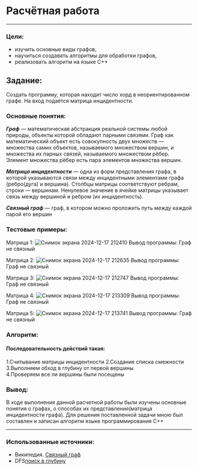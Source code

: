 # Расчётная работа

---

### Цели:
* изучить основные виды графов,
* научиться создавать алгоритмы для обработки графов,
* реализовать алгоритм на языке С++

## Задание:
Создать программу, которая находит число хорд в неориентированном графе. На вход подаётся матрица инцидентности.

### Основные понятия:
***Граф*** — математическая абстракция реальной системы любой природы, объекты которой обладают парными связями. Граф как математический объект есть совокупность двух множеств — множества самих объектов, называемого множеством вершин, и множества их парных связей, называемого множеством рёбер. Элемент множества рёбер есть пара элементов множества вершин.

***Матрица инцидентности*** — одна из форм представления графа, в которой указываются связи между инцидентными элементами графа (ребро(дуга) и вершина). Столбцы матрицы соответствуют ребрам, строки — вершинам. Ненулевое значение в ячейке матрицы указывает связь между вершиной и ребром (их инцидентность).

***Связный граф*** — граф, в котором можно проложить путь между каждой парой его вершин




### Тестовые примеры:




Матрица 1:
![Снимок экрана 2024-12-17 212410](https://github.com/user-attachments/assets/e5d796d2-1fe1-47da-a10d-3f9a8b49eec0)
Вывод программы: Граф не связный



Матрица 2:
![Снимок экрана 2024-12-17 212635](https://github.com/user-attachments/assets/d26ecf21-f08a-45cc-96e8-9bbc8acde234)
Вывод программы:  Граф не связный



Матрица 3:
![Снимок экрана 2024-12-17 212747](https://github.com/user-attachments/assets/d99fb6a6-4396-486e-b2fb-82f50b72d961)
Вывод программы: Граф не связный



Матрица 4:
![Снимок экрана 2024-12-17 213309](https://github.com/user-attachments/assets/c518994a-6208-4577-9db9-f0e028249c19)
Вывод программы: Граф не связный

Матрица 5:
![Снимок экрана 2024-12-17 213741](https://github.com/user-attachments/assets/fe6a1eee-282b-4ef8-8406-708da1ff4c07)
Вывод программы: Граф не связный

### Алгоритм:

#### Последовательность действий такая:

1.Считывание матрицы инцидентности
2.Создание списка смежности
3.Выполняем обход в глубину от первой вершины    
4.Проверяем все ли вершины были посещены

### Вывод:
В ходе выполнения данной расчетной работы были изучены основные понятия о графах, о способах их представления(матрица инцидентности графа). Для решения поставленной задачи мною был составлен и записан алгоритм языке программирования C++

---

### Использованные источники:
* Википедия. [Связный граф](https://ru-m-wikipedia-org.translate.goog/wiki/%D0%A1%D0%B2%D1%8F%D0%B7%D0%BD%D1%8B%D0%B9_%D0%B3%D1%80%D0%B0%D1%84?_x_tr_sl=ru&_x_tr_tl=be&_x_tr_hl=be&_x_tr_pto=sc)
* DFS[поиск в глубину](https://en.wikipedia.org/wiki/Depth-first_search)
